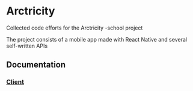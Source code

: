 # Arctricity
Collected code efforts for the Arctricity -school project

The project consists of a mobile app made with React Native and several self-written APIs

## Documentation
### [Client](client/client.md)
